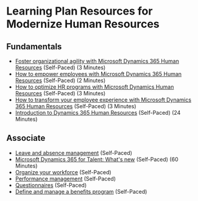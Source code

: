 # Learning Plan Resources for Modernize Human Resources

## Fundamentals

* [Foster organizational agility with Microsoft Dynamics 365 Human Resources](https://www.youtube.com/watch?v=568w868TJdw) (Self-Paced) (3 Minutes)
* [How to empower employees with Microsoft Dynamics 365 Human Resources](https://www.youtube.com/watch?v=tvwqvk0Qmlc) (Self-Paced) (2 Minutes)
* [How to optimize HR programs with Microsoft Dynamics Human Resources](https://www.youtube.com/watch?v=LKmtKeN2hwk) (Self-Paced) (3 Minutes)
* [How to transform your employee experience with Microsoft Dynamics 365 Human Resources](https://www.youtube.com/watch?v=8EKxmQLteto) (Self-Paced) (3 Minutes)
* [Introduction to Dynamics 365 Human Resources](https://docs.microsoft.com/en-us/learn/wwl/introduction-dynamics-365-human-resources/) (Self-Paced) (24 Minutes)

## Associate

* [Leave and absence management](https://docs.microsoft.com/en-us/dynamics365/talent/leave-absence-overview) (Self-Paced)
* [Microsoft Dynamics 365 for Talent: What's new](https://www.youtube.com/watch?v=hTGJWWWughg) (Self-Paced) (60 Minutes)
* [Organize your workforce](https://docs.microsoft.com/en-us/dynamics365/talent/departments-jobs-positions) (Self-Paced)
* [Performance management](https://docs.microsoft.com/en-us/dynamics365/talent/performance-management-overview) (Self-Paced)
* [Questionnaires](https://docs.microsoft.com/en-us/dynamics365/talent/questionnaires) (Self-Paced)
* [Define and manage a benefits program](https://docs.microsoft.com/en-us/dynamics365/talent/manage-benefit-program) (Self-Paced)
